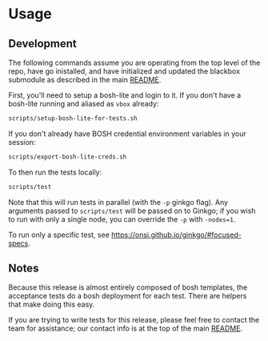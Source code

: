 # Usage

## Development
The following commands assume you are operating
from the top level of the repo, have go inistalled,
and have initialized and updated the blackbox submodule
as described in the main [README](../README.md).

First, you'll need to setup a bosh-lite and login to it.
If you don't have a bosh-lite running
and aliased as `vbox` already:
```sh
scripts/setup-bosh-lite-for-tests.sh
```

If you don't already have BOSH credential
environment variables in your session:
```sh
scripts/export-bosh-lite-creds.sh
```

To then run the tests locally:
```sh
scripts/test
```
Note that this will run tests in parallel
(with the `-p` ginkgo flag).
Any arguments passed to `scripts/test`
will be passed on to Ginkgo;
if you wish to run with only a single node,
you can override the `-p` with `-nodes=1`.

To run only a specific test,
see https://onsi.github.io/ginkgo/#focused-specs.

## Notes
Because this release is almost entirely composed of bosh templates,
the acceptance tests do a bosh deployment for each test.
There are helpers that make doing this easy.

If you are trying to write tests for this release,
please feel free to contact the team for assistance;
our contact info is at the top of the main [README](../README.md).
